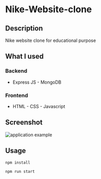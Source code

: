 # Nike-Website-clone


## Description
Nike website clone for educational purpose

## What I used
### Backend
* Express JS -
MongoDB 




### Frontend
* HTML - CSS - Javascript 



## Screenshot
 ![application example](screen-capture.gif)



## Usage
```sh
npm install
```

```sh
npm run start
```
